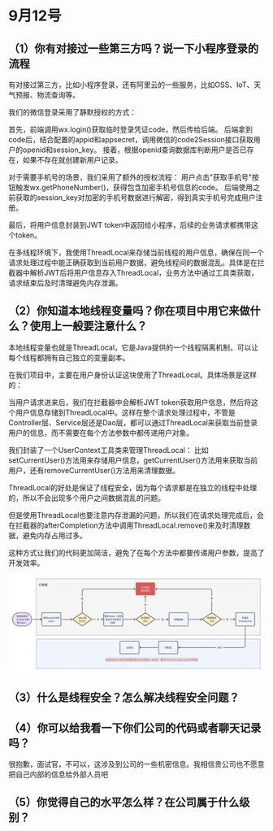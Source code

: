 # 9月12号

## （1）你有对接过一些第三方吗？说一下小程序登录的流程

有对接过第三方，比如小程序登录，还有阿里云的一些服务，比如OSS、IoT、天气预报、物流查询等。

我们的微信登录采用了静默授权的方式：

首先，前端调用wx.login()获取临时登录凭证code，然后传给后端。
后端拿到code后，结合配置的appid和appsecret，调用微信的code2Session接口获取用户的openid和session_key。
接着，根据openid查询数据库判断用户是否已存在，如果不存在就创建新用户记录。

对于需要手机号的场景，我们采用了额外的授权流程：
用户点击"获取手机号"按钮触发wx.getPhoneNumber()，获得包含加密手机号信息的code。
后端使用之前获取的session_key对加密的手机号数据进行解密，得到真实手机号完成用户注册。

最后，将用户信息封装到JWT token中返回给小程序，后续的业务请求都携带这个token。

在多线程环境下，我使用ThreadLocal来存储当前线程的用户信息，确保在同一个请求处理过程中能正确获取到当前用户数据，避免线程间的数据混乱。具体是在拦截器中解析JWT后将用户信息存入ThreadLocal，业务方法中通过工具类获取，请求结束后及时清理避免内存泄漏。



## （2）你知道本地线程变量吗？你在项目中用它来做什么？使用上一般要注意什么？

本地线程变量也就是ThreadLocal，它是Java提供的一个线程隔离机制，可以让每个线程都拥有自己独立的变量副本。

在我们项目中，主要在用户身份认证这块使用了ThreadLocal。具体场景是这样的：

当用户请求进来后，我们在拦截器中会解析JWT token获取用户信息，然后将这个用户信息存储到ThreadLocal中。这样在整个请求处理过程中，不管是Controller层、Service层还是Dao层，都可以通过ThreadLocal来获取当前登录用户的信息，而不需要在每个方法参数中都传递用户对象。

我们封装了一个UserContext工具类来管理ThreadLocal：
比如setCurrentUser()方法用来存储用户信息，getCurrentUser()方法用来获取当前用户，还有removeCurrentUser()方法用来清理数据。

ThreadLocal的好处是保证了线程安全，因为每个请求都是在独立的线程中处理的，所以不会出现多个用户之间数据混乱的问题。

但是使用ThreadLocal也要注意内存泄漏的问题，所以我们在请求处理完成后，会在拦截器的afterCompletion方法中调用ThreadLocal.remove()来及时清理数据，避免内存占用过多。

这种方式让我们的代码更加简洁，避免了在每个方法中都要传递用户参数，提高了开发效率。



![image-20250910205900613](./09-12.assets/image-20250910205900613.png)



## （3）什么是线程安全？怎么解决线程安全问题？





## （4）你可以给我看一下你们公司的代码或者聊天记录吗？

很抱歉，面试官，不可以，这涉及到公司的一些机密信息。我相信贵公司也不愿意把自己内部的信息给外部人员吧



## （5）你觉得自己的水平怎么样？在公司属于什么级别？






